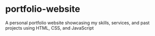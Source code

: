 # portfolio-website
A personal portfolio website showcasing my skills, services, and past projects using HTML, CSS, and JavaScript
